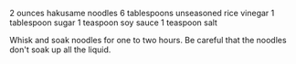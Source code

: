 2 ounces hakusame noodles
6 tablespoons unseasoned rice vinegar
1 tablespoon sugar
1 teaspoon soy sauce
1 teaspoon salt 

Whisk and soak noodles for one to two hours. Be careful that the noodles don't soak up all the liquid. 
